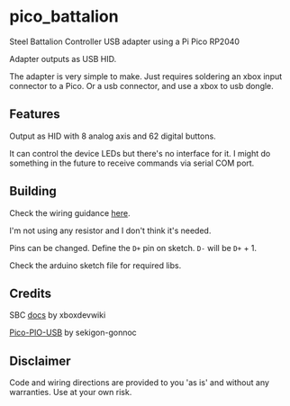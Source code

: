 # pico_battalion
Steel Battalion Controller USB adapter using a Pi Pico RP2040

Adapter outputs as USB HID.

The adapter is very simple to make.
Just requires soldering an xbox input connector to a Pico. Or a usb connector, and use a xbox to usb dongle.

## Features
Output as HID with 8 analog axis and 62 digital buttons.

It can control the device LEDs but there's no interface for it. I might do something in the future to receive commands via serial COM port.

## Building
Check the wiring guidance [here](https://github.com/sekigon-gonnoc/Pico-PIO-USB/discussions/7).

I'm not using any resistor and I don't think it's needed.

Pins can be changed.
Define the `D+` pin on sketch. `D-` will be `D+` + 1.

Check the arduino sketch file for required libs.

## Credits
SBC [docs](https://xboxdevwiki.net/Xbox_Input_Devices#bType_.3D_128:_Steel_Battalion) by xboxdevwiki

[Pico-PIO-USB](https://github.com/sekigon-gonnoc/Pico-PIO-USB) by sekigon-gonnoc

## Disclaimer

Code and wiring directions are provided to you 'as is' and without any warranties. Use at your own risk.